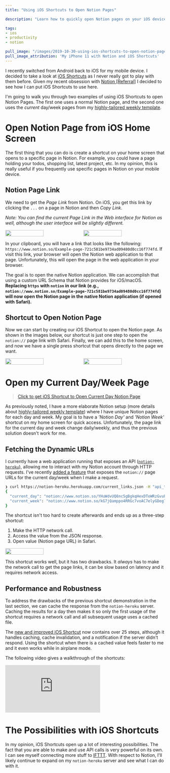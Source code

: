 ```yaml
---
title: "Using iOS Shortcuts to Open Notion Pages"

description: "Learn how to quickly open Notion pages on your iOS device. See how I work around dynamic page links (e.g., current day/week) to open the correct pages from my Notion Weekly Template."

tags:
- ios
- productivity
- notion

pull_image: "/images/2019-10-30-using-ios-shortcuts-to-open-notion-pages/iphone-home-screen.jpg"
pull_image_attribution: 'My iPhone 11 with Notion and iOS Shortcuts'
---
```


I recently switched from Android back to iOS for my mobile device. I decided to take a look at [iOS Shortcuts](https://support.apple.com/en-ca/guide/shortcuts/welcome/ios) as I never really got to play with them before. Given my recent obsession with [Notion [Referral]](https://www.notion.so/?r=6b8d609eb50943419db4d87c67fa558e) I decided to see how I can put iOS Shortcuts to use here.

I'm going to walk you through two examples of using iOS Shortcuts to open Notion Pages. The first one uses a normal Notion page, and the second one uses the _current_ day/week pages from my [highly-tailored weekly template](/my-weekly-notion-setup/).

# Open Notion Page from iOS Home Screen

The first thing that you can do is create a shortcut on your home screen that opens to a specific page in Notion. For example, you could have a page holding your todos, shopping list, latest project, etc. In my opinion, this is really useful if you frequently use specific pages in Notion on your mobile device.

## Notion Page Link

We need to get the _Page Link_ from Notion. On iOS, you get this link by clicking the `...` on a page in Notion and then _Copy Link_.

*Note: You can find the current Page Link in the Web interface for Notion as well, although the user interface will be slightly different.*

<div style="display: flex">
  <img src="/images/2019-10-30-using-ios-shortcuts-to-open-notion-pages/notion-page-step1.jpg" style="width: 49%"/>
  <img src="/images/2019-10-30-using-ios-shortcuts-to-open-notion-pages/notion-page-step2.jpg" style="width: 49%"/>
</div>

In your clipboard, you will have a link that looks like the following: `https://www.notion.so/Example-page-721c581be9734ad09480d0cc16f774fd`. If visit this link, your browser will open the Notion web application to that page. Unfortunately, this will open the page in the web application in your browser.

The goal is to open the native Notion application. We can accomplish that using a custom URL Schema that Notion provides for iOS/macOS. **Replacing `https` with `notion` in our link (e.g., `notion://www.notion.so/Example-page-721c581be9734ad09480d0cc16f774fd`) will now open the Notion page in the native Notion application (if opened with Safari).**

## Shortcut to Open Notion Page

Now we can start by creating our iOS Shortcut to open the Notion page. As shown in the images below, our shortcut is just one step to open the `notion://` page link with Safari. Finally, we can add this to the home screen, and now we have a single press shortcut that opens directly to the page we want.

<div style="display: flex">
  <img src="/images/2019-10-30-using-ios-shortcuts-to-open-notion-pages/notion-page-step3.jpg" style="width: 49%"/>
  <img src="/images/2019-10-30-using-ios-shortcuts-to-open-notion-pages/notion-page-step4.jpg" style="width: 49%"/>
</div>

# Open my Current Day/Week Page

> [Click to get iOS Shortcut to Open Current Day Notion Page](https://www.icloud.com/shortcuts/575fc46b4e1b486dab30c4ef42cdf180)

As previously noted, I have a more elaborate Notion setup (more details about [highly-tailored weekly template](/my-weekly-notion-setup/)) where I have unique Notion pages for each day and week. My goal is to have a _'Notion Day'_ and _'Notion Week'_ shortcut on my home screen for quick access. Unfortunately, the page link for the current day and week change daily/weekly, and thus the previous solution doesn't work for me.

## Fetching the Dynamic URLs

I currently have a web application running that exposes an API ([`notion-heroku`](https://github.com/kevinjalbert/notion-heroku)), allowing me to interact with my Notion account through HTTP requests. I've recently [added a feature](https://github.com/kevinjalbert/notion-heroku/pull/3) that exposes the `notion://` page URLs for the current day/week when I make a request.

```sh
❯ curl https://notion-heroku.herokuapp.com/current_links.json -H "api_token: $API_TOKEN" -s | jq
{
  "current_day": "notion://www.notion.so/YHuWdvUQ8nc5gBgkqHexDToWRzGvuP6e",
  "current_week": "notion://www.notion.so/kG7jQamppo4RRGc7voAC7elyGDeg7a70"
}
```

The shortcut isn't too hard to create afterwards and ends up as a three-step shortcut:

1. Make the HTTP network call.
2. Access the value from the JSON response.
3. Open value (Notion page URL) in Safari.

<div style="display: flex">
  <img src="/images/2019-10-30-using-ios-shortcuts-to-open-notion-pages/notion-current-day.jpg" style="width: 49%"/>
</div>

This shortcut works well, but it has two drawbacks. It _always_ has to make the network call to get the page links, it can be slow based on latency and it requires network access.

## Performance and Robustness

To address the drawbacks of the previous shortcut demonstration in the last section, we can cache the response from the `notion-heroku` server. Caching the results for a day then makes it so only the first usage of the shortcut requires a network call and all subsequent usage uses a cached file.

The [new and improved iOS Shortcut](https://www.icloud.com/shortcuts/575fc46b4e1b486dab30c4ef42cdf180) now contains over 25 steps, although it handles caching, cache invalidation, and a notification if the server didn't respond. Using the shortcut when there is a cached value feels faster to me and it even works while in airplane mode.

The following video gives a walkthrough of the shortcuts:

<iframe class="youtube-embed" src="https://www.youtube.com/embed/oGYWF5EpwbQ" frameborder="0" allow="accelerometer; autoplay; encrypted-media; gyroscope; picture-in-picture" allowfullscreen></iframe>

# The Possibilities with iOS Shortcuts

In my opinion, iOS Shortcuts open up a lot of interesting possibilities. The fact that you are able to make and use API calls is very powerful on its own. I can see myself connecting more stuff to [IFTTT](https://ifttt.com). With respect to Notion, I'll likely continue to expand on my `notion-heroku` server and see what I can do with it.
